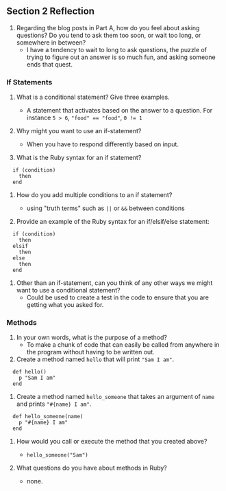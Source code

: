 ## Section 2 Reflection

1. Regarding the blog posts in Part A, how do you feel about asking questions? Do you tend to ask them too soon, or wait too long, or somewhere in between?
    * I have a tendency to wait to long to ask questions, the puzzle of trying to figure out an answer is so much fun, and asking someone ends that quest.

### If Statements

1. What is a conditional statement? Give three examples.
    * A statement that activates based on the answer to a question. For instance `5 > 6`, `"food" == "food"`, `0 != 1`

1. Why might you want to use an if-statement?
    * When you have to respond differently based on input.

1. What is the Ruby syntax for an if statement?
```
  if (condition)
    then
  end
```

1. How do you add multiple conditions to an if statement?
    * using "truth terms" such as `||` or `&&` between conditions

1. Provide an example of the Ruby syntax for an if/elsif/else statement:
```
  if (condition)
    then
  elsif
    then
  else
    then
  end
```

1. Other than an if-statement, can you think of any other ways we might want to use a conditional statement?
    * Could be used to create a test in the code to ensure that you are getting what you asked for.

### Methods

1. In your own words, what is the purpose of a method?
    * To make a chunk of code that can easily be called from anywhere in the program without having to be written out.
1. Create a method named `hello` that will print `"Sam I am"`.
```
  def hello()
    p "Sam I am"
  end
```

1. Create a method named `hello_someone` that takes an argument of `name` and prints `"#{name} I am"`.
```
  def hello_someone(name)
    p "#{name} I am"
  end
```

1. How would you call or execute the method that you created above?
    - `hello_someone("Sam")`

1. What questions do you have about methods in Ruby?
    - none.
